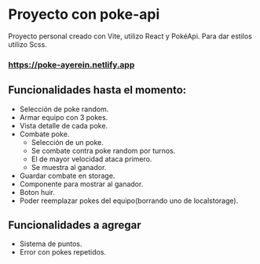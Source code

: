 # Proyecto con poke-api

Proyecto personal creado con Vite, utilizo React y PokéApi. Para dar estilos utilizo Scss.

### https://poke-ayerein.netlify.app

## Funcionalidades hasta el momento:

- Selección de poke random.
- Armar equipo con 3 pokes.
- Vista detalle de cada poke.
- Combate poke.
    - Selección de un poke.
    - Se combate contra poke random por turnos.
    - El de mayor velocidad ataca primero.
    - Se muestra al ganador.
- Guardar combate en storage.
- Componente para mostrar al ganador.
- Boton huir.
- Poder reemplazar pokes del equipo(borrando uno de localstorage).

## Funcionalidades a agregar

- Sistema de puntos.
- Error con pokes repetidos.